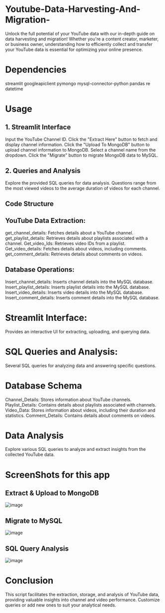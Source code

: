# Youtube-Data-Harvesting-And-Migration-
Unlock the full potential of your YouTube data with our in-depth guide on data harvesting and migration! Whether you're a content creator, marketer, or business owner, understanding how to efficiently collect and transfer your YouTube data is essential for optimizing your online presence.
# Dependencies
streamlit
googleapiclient
pymongo
mysql-connector-python
pandas
re
datetime
# Usage
## 1. Streamlit Interface
Input the YouTube Channel ID.
Click the "Extract Here" button to fetch and display channel information.
Click the "Upload To MongoDB" button to upload channel information to MongoDB.
Select a channel name from the dropdown.
Click the "Migrate" button to migrate MongoDB data to MySQL.
## 2. Queries and Analysis
Explore the provided SQL queries for data analysis. Questions range from the most viewed videos to the average duration of videos for each channel.

## Code Structure
## YouTube Data Extraction:

get_channel_details: Fetches details about a YouTube channel.
get_playlist_details: Retrieves details about playlists associated with a channel.
Get_video_Ids: Retrieves video IDs from a playlist.
Get_video_details: Fetches details about videos, including comments.
get_comment_details: Retrieves details about comments on videos.
## Database Operations:

Insert_channel_details: Inserts channel details into the MySQL database.
Insert_playlist_details: Inserts playlist details into the MySQL database.
Insert_video_details: Inserts video details into the MySQL database.
Insert_comment_details: Inserts comment details into the MySQL database.
# Streamlit Interface:
Provides an interactive UI for extracting, uploading, and querying data.
# SQL Queries and Analysis:

Several SQL queries for analyzing data and answering specific questions.
# Database Schema
Channel_Details: Stores information about YouTube channels.
Playlist_Details: Contains details about playlists associated with channels.
Video_Data: Stores information about videos, including their duration and statistics.
Comment_Details: Contains details about comments on videos.
# Data Analysis
Explore various SQL queries to analyze and extract insights from the collected YouTube data.
# ScreenShots for this app
## Extract & Upload to MongoDB
![image](https://github.com/chandrika0918/Youtube-Data-Harvesting-And-Migration-/assets/143815211/1f80bc89-a016-4be8-b402-c5bffe52a42e)

## Migrate to MySQL
![image](https://github.com/chandrika0918/Youtube-Data-Harvesting-And-Migration-/assets/143815211/145dbd12-aab9-4fab-8115-7f932cf80b9d)

## SQL Query Analysis
![image](https://github.com/chandrika0918/Youtube-Data-Harvesting-And-Migration-/assets/143815211/d30a5fb2-e55a-42ce-b92a-4b24e1ab6673)

# Conclusion
This script facilitates the extraction, storage, and analysis of YouTube data, providing valuable insights into channel and video performance. Customize queries or add new ones to suit your analytical needs.
 
